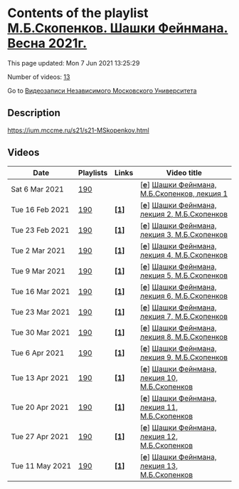 # Contents of the playlist [М.Б.Скопенков. Шашки Фейнмана. Весна 2021г.](https://www.youtube.com/playlist?list=PLp9ABVh6_x4G6XG_6aSUkfG8FFg2xF4hb)

This page updated: Mon 7 Jun 2021 13:25:29

Number of videos: [13](#videos)

Go to [Видеозаписи Независимого Московского Университета](../README.md)

## Description

<https://ium.mccme.ru/s21/s21-MSkopenkov.html>

## Videos

|Date|Playlists|Links|Video title|
|---|---|---|---|
| Sat&nbsp;6&nbsp;Mar&nbsp;2021 | [190](../playlists/190 "М.Б.Скопенков. Шашки Фейнмана. Весна 2021г.") |  | [[**e**](https://studio.youtube.com/video/dTpq_KpYHvc/edit "Edit")] [Шашки Фейнмана, М.Б.Скопенков, лекция 1](https://www.youtube.com/watch?v=dTpq_KpYHvc&list=PLp9ABVh6_x4G6XG_6aSUkfG8FFg2xF4hb) |
| Tue&nbsp;16&nbsp;Feb&nbsp;2021 | [190](../playlists/190 "М.Б.Скопенков. Шашки Фейнмана. Весна 2021г.") | [**[1]**](https://ium.mccme.ru/s21/s21-MSkopenkov.html) | [[**e**](https://studio.youtube.com/video/xoLfS3ywbzE/edit "Edit")] [Шашки Фейнмана, лекция 2, М.Б.Скопенков](https://www.youtube.com/watch?v=xoLfS3ywbzE&list=PLp9ABVh6_x4G6XG_6aSUkfG8FFg2xF4hb "https://ium.mccme.ru/s21/s21-MSkopenkov.html") |
| Tue&nbsp;23&nbsp;Feb&nbsp;2021 | [190](../playlists/190 "М.Б.Скопенков. Шашки Фейнмана. Весна 2021г.") | [**[1]**](https://ium.mccme.ru/s21/s21-MSkopenkov.html) | [[**e**](https://studio.youtube.com/video/U3dv-o-bZ4s/edit "Edit")] [Шашки Фейнмана, лекция 3, М.Б.Скопенков](https://www.youtube.com/watch?v=U3dv-o-bZ4s&list=PLp9ABVh6_x4G6XG_6aSUkfG8FFg2xF4hb "https://ium.mccme.ru/s21/s21-MSkopenkov.html") |
| Tue&nbsp;2&nbsp;Mar&nbsp;2021 | [190](../playlists/190 "М.Б.Скопенков. Шашки Фейнмана. Весна 2021г.") | [**[1]**](https://ium.mccme.ru/s21/s21-MSkopenkov.html) | [[**e**](https://studio.youtube.com/video/fL96k_RoPoc/edit "Edit")] [Шашки Фейнмана, лекция 4, М.Б.Скопенков](https://www.youtube.com/watch?v=fL96k_RoPoc&list=PLp9ABVh6_x4G6XG_6aSUkfG8FFg2xF4hb "https://ium.mccme.ru/s21/s21-MSkopenkov.html") |
| Tue&nbsp;9&nbsp;Mar&nbsp;2021 | [190](../playlists/190 "М.Б.Скопенков. Шашки Фейнмана. Весна 2021г.") | [**[1]**](https://ium.mccme.ru/s21/s21-MSkopenkov.html) | [[**e**](https://studio.youtube.com/video/as0fFX1h06I/edit "Edit")] [Шашки Фейнмана, лекция 5, М.Б.Скопенков](https://www.youtube.com/watch?v=as0fFX1h06I&list=PLp9ABVh6_x4G6XG_6aSUkfG8FFg2xF4hb "https://ium.mccme.ru/s21/s21-MSkopenkov.html") |
| Tue&nbsp;16&nbsp;Mar&nbsp;2021 | [190](../playlists/190 "М.Б.Скопенков. Шашки Фейнмана. Весна 2021г.") | [**[1]**](https://ium.mccme.ru/s21/s21-MSkopenkov.html) | [[**e**](https://studio.youtube.com/video/FhHTgxndBpE/edit "Edit")] [Шашки Фейнмана, лекция 6, М.Б.Скопенков](https://www.youtube.com/watch?v=FhHTgxndBpE&list=PLp9ABVh6_x4G6XG_6aSUkfG8FFg2xF4hb "https://ium.mccme.ru/s21/s21-MSkopenkov.html") |
| Tue&nbsp;23&nbsp;Mar&nbsp;2021 | [190](../playlists/190 "М.Б.Скопенков. Шашки Фейнмана. Весна 2021г.") | [**[1]**](https://ium.mccme.ru/s21/s21-MSkopenkov.html) | [[**e**](https://studio.youtube.com/video/GtaMicyslhk/edit "Edit")] [Шашки Фейнмана, лекция 7, М.Б.Скопенков](https://www.youtube.com/watch?v=GtaMicyslhk&list=PLp9ABVh6_x4G6XG_6aSUkfG8FFg2xF4hb "https://ium.mccme.ru/s21/s21-MSkopenkov.html") |
| Tue&nbsp;30&nbsp;Mar&nbsp;2021 | [190](../playlists/190 "М.Б.Скопенков. Шашки Фейнмана. Весна 2021г.") | [**[1]**](https://ium.mccme.ru/s21/s21-MSkopenkov.html) | [[**e**](https://studio.youtube.com/video/tIyQv2cKfGk/edit "Edit")] [Шашки Фейнмана, лекция 8, М.Б.Скопенков](https://www.youtube.com/watch?v=tIyQv2cKfGk&list=PLp9ABVh6_x4G6XG_6aSUkfG8FFg2xF4hb "https://ium.mccme.ru/s21/s21-MSkopenkov.html") |
| Tue&nbsp;6&nbsp;Apr&nbsp;2021 | [190](../playlists/190 "М.Б.Скопенков. Шашки Фейнмана. Весна 2021г.") | [**[1]**](https://ium.mccme.ru/s21/s21-MSkopenkov.html) | [[**e**](https://studio.youtube.com/video/vXWXEfeO9Lc/edit "Edit")] [Шашки Фейнмана, лекция 9, М.Б.Скопенков](https://www.youtube.com/watch?v=vXWXEfeO9Lc&list=PLp9ABVh6_x4G6XG_6aSUkfG8FFg2xF4hb "https://ium.mccme.ru/s21/s21-MSkopenkov.html") |
| Tue&nbsp;13&nbsp;Apr&nbsp;2021 | [190](../playlists/190 "М.Б.Скопенков. Шашки Фейнмана. Весна 2021г.") | [**[1]**](https://ium.mccme.ru/s21/s21-MSkopenkov.html) | [[**e**](https://studio.youtube.com/video/3ZSpg3y_Mo0/edit "Edit")] [Шашки Фейнмана, лекция 10, М.Б.Скопенков](https://www.youtube.com/watch?v=3ZSpg3y_Mo0&list=PLp9ABVh6_x4G6XG_6aSUkfG8FFg2xF4hb "https://ium.mccme.ru/s21/s21-MSkopenkov.html") |
| Tue&nbsp;20&nbsp;Apr&nbsp;2021 | [190](../playlists/190 "М.Б.Скопенков. Шашки Фейнмана. Весна 2021г.") | [**[1]**](https://ium.mccme.ru/s21/s21-MSkopenkov.html) | [[**e**](https://studio.youtube.com/video/89iELcPoqzI/edit "Edit")] [Шашки Фейнмана, лекция 11, М.Б.Скопенков](https://www.youtube.com/watch?v=89iELcPoqzI&list=PLp9ABVh6_x4G6XG_6aSUkfG8FFg2xF4hb "https://ium.mccme.ru/s21/s21-MSkopenkov.html") |
| Tue&nbsp;27&nbsp;Apr&nbsp;2021 | [190](../playlists/190 "М.Б.Скопенков. Шашки Фейнмана. Весна 2021г.") | [**[1]**](https://ium.mccme.ru/s21/s21-MSkopenkov.html) | [[**e**](https://studio.youtube.com/video/7Ga4KRuUzRw/edit "Edit")] [Шашки Фейнмана, лекция 12, М.Б.Скопенков](https://www.youtube.com/watch?v=7Ga4KRuUzRw&list=PLp9ABVh6_x4G6XG_6aSUkfG8FFg2xF4hb "https://ium.mccme.ru/s21/s21-MSkopenkov.html") |
| Tue&nbsp;11&nbsp;May&nbsp;2021 | [190](../playlists/190 "М.Б.Скопенков. Шашки Фейнмана. Весна 2021г.") | [**[1]**](https://ium.mccme.ru/s21/s21-MSkopenkov.html) | [[**e**](https://studio.youtube.com/video/vt5P8fWcnfQ/edit "Edit")] [Шашки Фейнмана, лекция 13, М.Б.Скопенков](https://www.youtube.com/watch?v=vt5P8fWcnfQ&list=PLp9ABVh6_x4G6XG_6aSUkfG8FFg2xF4hb "https://ium.mccme.ru/s21/s21-MSkopenkov.html") |
